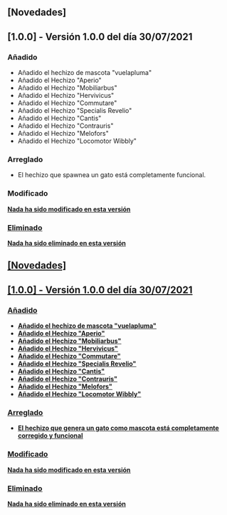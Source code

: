 ## [Novedades]

## [1.0.0] - Versión 1.0.0 del día 30/07/2021
### Añadido
- Añadido el hechizo de mascota "vuelapluma"
- Añadido el Hechizo "Aperio"
- Añadido el Hechizo "Mobiliarbus"
- Añadido el Hechizo "Hervivicus"
- Añadido el Hechizo "Commutare"
- Añadido el Hechizo "Specialis Revelio"
- Añadido el Hechizo "Cantis"
- Añadido el Hechizo "Contrauris"
- Añadido el Hechizo "Melofors"
- Añadido el Hechizo "Locomotor Wibbly"

### Arreglado
- El hechizo que spawnea un gato está completamente funcional.

### Modificado
<U><B>Nada ha sido modificado en esta versión<B><U>

### Eliminado
<U><B>Nada ha sido eliminado en esta versión<B><U>
## [Novedades]

## [1.0.0] - Versión 1.0.0 del día 30/07/2021
### Añadido
- Añadido el hechizo de mascota "vuelapluma"
- Añadido el Hechizo "Aperio"
- Añadido el Hechizo "Mobiliarbus"
- Añadido el Hechizo "Hervivicus"
- Añadido el Hechizo "Commutare"
- Añadido el Hechizo "Specialis Revelio"
- Añadido el Hechizo "Cantis"
- Añadido el Hechizo "Contrauris"
- Añadido el Hechizo "Melofors"
- Añadido el Hechizo "Locomotor Wibbly"

### Arreglado
- El hechizo que genera un gato como mascota está completamente corregido y funcional

### Modificado
<U><B>Nada ha sido modificado en esta versión<B><U>

### Eliminado
<B>Nada ha sido eliminado en esta versión<B>

